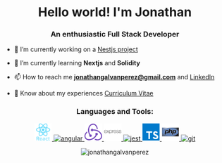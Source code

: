 <h1 align="center">Hello world! I'm Jonathan</h1>
<h3 align="center">An enthusiastic Full Stack Developer</h3>

- 🔭 I’m currently working on a [Nestjs project](https://github.com/JonathanGalvanPerez/tasks-nestjs)

- 🌱 I’m currently learning **Nextjs** and **Solidity**

- 📫 How to reach me **jonathangalvanperez@gmail.com** and <a href="https://linkedin.com/in/jonathan-galvan-perez" target="blank">LinkedIn</a>

- 📄 Know about my experiences [Curriculum Vitae](https://jonathangalvanperez.github.io/curriculum-vitae/)

<h3 align="center">Languages and Tools:</h3>
<p align="center" background-color="white">
  <a href="https://reactjs.org/" target="_blank"> <img src="https://raw.githubusercontent.com/devicons/devicon/master/icons/react/react-original-wordmark.svg" alt="react" width="40" height="40"/> </a>
  <a href="https://angular.io" target="_blank"><img src="https://angular.io/assets/images/logos/angular/angular.svg" alt="angular" width="40" height="40"/> </a>
  <a href="https://redux.js.org" target="_blank"> <img src="https://raw.githubusercontent.com/devicons/devicon/master/icons/redux/redux-original.svg" alt="redux" width="40" height="40"/> </a>
  <a href="https://expressjs.com" target="_blank"> <img src="https://raw.githubusercontent.com/devicons/devicon/master/icons/express/express-original-wordmark.svg" alt="express" width="40" height="40"/> </a>
  <a href="https://jestjs.io" target="_blank"> <img src="https://www.vectorlogo.zone/logos/jestjsio/jestjsio-icon.svg" alt="jest" width="40" height="40"/> </a>
  <a href="https://www.typescriptlang.org/" target="_blank"> <img src="https://raw.githubusercontent.com/devicons/devicon/master/icons/typescript/typescript-original.svg" alt="typescript" width="40" height="40"/> </a>
  <a href="https://www.php.net" target="_blank"> <img src="https://raw.githubusercontent.com/devicons/devicon/master/icons/php/php-original.svg" alt="php" width="40" height="40"/> </a>
  <a href="https://git-scm.com/" target="_blank"> <img src="https://www.vectorlogo.zone/logos/git-scm/git-scm-icon.svg" alt="git" width="40" height="40"/> </a>
</p>
<div align="center">
  <img src="https://github-readme-stats.vercel.app/api/top-langs?username=jonathangalvanperez&show_icons=true&locale=en&layout=compact" alt="jonathangalvanperez" width="400" />
</div>
